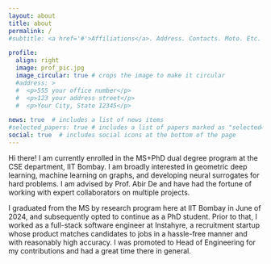 ```yaml
---
layout: about
title: about
permalink: /
#subtitle: <a href='#'>Affiliations</a>. Address. Contacts. Moto. Etc.

profile:
  align: right
  image: prof_pic.jpg
  image_circular: true # crops the image to make it circular
  #address: >
  #  <p>555 your office number</p>
  #  <p>123 your address street</p>
  #  <p>Your City, State 12345</p>

news: true  # includes a list of news items
#selected_papers: true # includes a list of papers marked as "selected={true}"
social: true  # includes social icons at the bottom of the page
---
```


Hi there! I am currently enrolled in the MS+PhD dual degree program at the CSE department, IIT Bombay. I am broadly interested in geometric deep learning, machine learning on graphs, and developing neural surrogates for hard problems. I am advised by Prof. Abir De and have had the fortune of working with expert collaborators on multiple projects.

I graduated from the MS by research program here at IIT Bombay in June of 2024, and subsequently opted to continue as a PhD student. Prior to that, I worked as a full-stack software engineer at Instahyre, a recruitment startup whose product matches candidates to jobs in a hassle-free manner and with reasonably high accuracy. I was promoted to Head of Engineering for my contributions and had a great time there in general.
